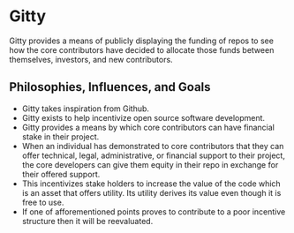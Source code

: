 # Gitty

Gitty provides a means of publicly displaying the funding of repos to see how the core contributors have decided to allocate those funds between themselves, investors, and new contributors.

## Philosophies, Influences, and Goals

- Gitty takes inspiration from Github.
- Gitty exists to help incentivize open source software development.
- Gitty provides a means by which core contributors can have financial stake in their project.
- When an individual has demonstrated to core contributors that they can offer technical, legal, administrative, or financial support to their project, the core developers can give them equity in their repo in exchange for their offered support.
- This incentivizes stake holders to increase the value of the code which is an asset that offers utility. Its utility derives its value even though it is free to use.
- If one of afforementioned points proves to contribute to a poor incentive structure then it will be reevaluated.
